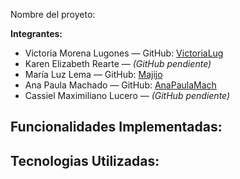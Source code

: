 Nombre del proyeto:

**Integrantes:**
- Victoria Morena Lugones — GitHub: [VictoriaLug](https://github.com/VictoriaLug)  
- Karen Elizabeth Rearte — *(GitHub pendiente)*  
- María Luz Lema — GitHub: [Majijo](https://github.com/Majijo)  
- Ana Paula Machado — GitHub: [AnaPaulaMach](https://github.com/AnaPaulaMach)  
- Cassiel Maximiliano Lucero — *(GitHub pendiente)* 

Funcionalidades Implementadas:
-

Tecnologias Utilizadas:
-
